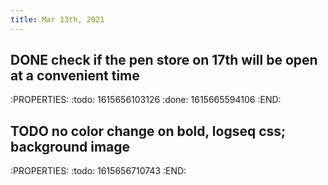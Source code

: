 ```yaml
---
title: Mar 13th, 2021
---
```


## DONE check if the pen store on 17th will be open at a convenient time
:PROPERTIES:
:todo: 1615656103126
:done: 1615665594106
:END:
## TODO no color change on bold, logseq css; background image
:PROPERTIES:
:todo: 1615656710743
:END:
